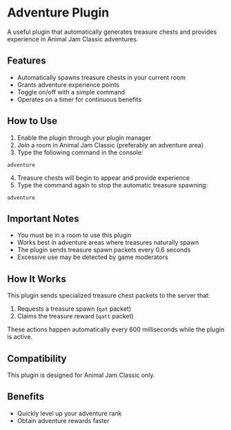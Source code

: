 # Adventure Plugin

A useful plugin that automatically generates treasure chests and provides experience in Animal Jam Classic adventures.

## Features

- Automatically spawns treasure chests in your current room
- Grants adventure experience points
- Toggle on/off with a simple command
- Operates on a timer for continuous benefits

## How to Use

1. Enable the plugin through your plugin manager
2. Join a room in Animal Jam Classic (preferably an adventure area)
3. Type the following command in the console:

```
adventure
```

4. Treasure chests will begin to appear and provide experience
5. Type the command again to stop the automatic treasure spawning:

```
adventure
```

## Important Notes

- You must be in a room to use this plugin
- Works best in adventure areas where treasures naturally spawn
- The plugin sends treasure spawn packets every 0.6 seconds
- Excessive use may be detected by game moderators

## How It Works

This plugin sends specialized treasure chest packets to the server that:
1. Requests a treasure spawn (`qat` packet)
2. Claims the treasure reward (`qatt` packet)

These actions happen automatically every 600 milliseconds while the plugin is active.

## Compatibility

This plugin is designed for Animal Jam Classic only.

## Benefits

- Quickly level up your adventure rank
- Obtain adventure rewards faster